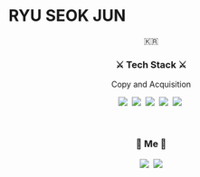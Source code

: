 <h1>RYU SEOK JUN</h1>


<p align="center">🇰🇷</p>

<h3 align="center">⚔️ Tech Stack ⚔️</h3>

<p align="center"> Copy and Acquisition </p>

<p align="center">
  <img src="https://img.shields.io/badge/C++-00599C?style=flat-square&logo=C%2B%2B&logoColor=white"/></a>&nbsp 
  <img src="https://img.shields.io/badge/C-A8B9CC?style=flat-square&logo=C&logoColor=white"/></a>&nbsp 
  <img src="https://img.shields.io/badge/Javascript-ffb13b?style=flat-square&logo=javascript&logoColor=white"/></a>&nbsp 
  <img src="https://img.shields.io/badge/css-1572B6?style=flat-square&logo=css3&logoColor=white"/></a>&nbsp 
  <img src="https://img.shields.io/badge/Python-3766AB?style=flat-square&logo=Python&logoColor=white"/></a>&nbsp 
</p>

<br>
<h3 align="center"> 🐧 Me 🐧 </h3>
<p align="center">
  <a href="https://www.instagram.com/woo0_hooo/"><img src="https://img.shields.io/badge/Instagram-E4405F?style=flat-square&logo=Instagram&logoColor=white&link=https://www.instagram.com/r.sjun/"/></a>&nbsp
  <a href="mailto:rsj0520@naver.com"><img src="https://img.shields.io/badge/Gmail-d14836?style=flat-square&logo=Gmail&logoColor=white&link=rsj0520@naver.com"/></a>
</p>
<br>
